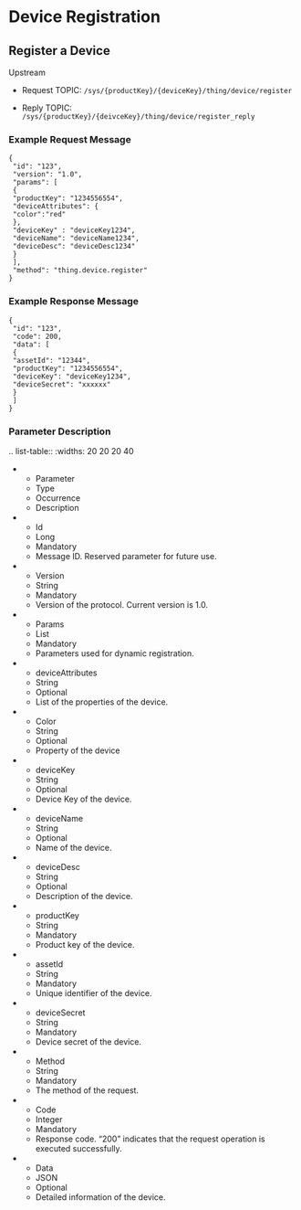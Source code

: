 # Device Registration

## Register a Device

Upstream
- Request TOPIC: `/sys/{productKey}/{deviceKey}/thing/device/register`

- Reply TOPIC: `/sys/{productKey}/{deivceKey}/thing/device/register_reply`

### Example Request Message

```
{
 "id": "123",
 "version": "1.0",
 "params": [
 {
 "productKey": "1234556554",
 "deviceAttributes": {
 "color":"red"
 },
 "deviceKey" : "deviceKey1234",
 "deviceName": "deviceName1234",
 "deviceDesc": "deviceDesc1234"
 }
 ],
 "method": "thing.device.register"
}

```

### Example Response Message

```
{
 "id": "123",
 "code": 200,
 "data": [
 {
 "assetId": "12344",
 "productKey": "1234556554",
 "deviceKey": "deviceKey1234",
 "deviceSecret": "xxxxxx"
 }
 ]
}

```

### Parameter Description

.. list-table::
   :widths: 20 20 20 40

   * - Parameter
     - Type
     - Occurrence
     - Description
   * - Id
     - Long
     - Mandatory
     - Message ID. Reserved parameter for future use.
   * - Version
     - String
     - Mandatory
     - Version of the protocol. Current version is 1.0.
   * - Params
     - List
     - Mandatory
     - Parameters used for dynamic registration.
   * - deviceAttributes
     - String
     - Optional
     - List of the properties of the device.
   * - Color
     - String
     - Optional
     - Property of the device
   * - deviceKey
     - String
     - Optional
     - Device Key of the device.
   * - deviceName
     - String
     - Optional
     - Name of the device.
   * - deviceDesc
     - String
     - Optional
     - Description of the device.
   * - productKey
     - String
     - Mandatory
     - Product key of the device.
   * - assetId
     - String
     - Mandatory
     - Unique identifier of the device.
   * - deviceSecret
     - String
     - Mandatory
     - Device secret of the device.
   * - Method
     - String
     - Mandatory
     - The method of the request.
   * - Code
     - Integer
     - Mandatory
     - Response code. &ldquo;200&rdquo; indicates that the request operation is executed successfully.
   * - Data
     - JSON
     - Optional
     - Detailed information of the device. 


<!--end-->
